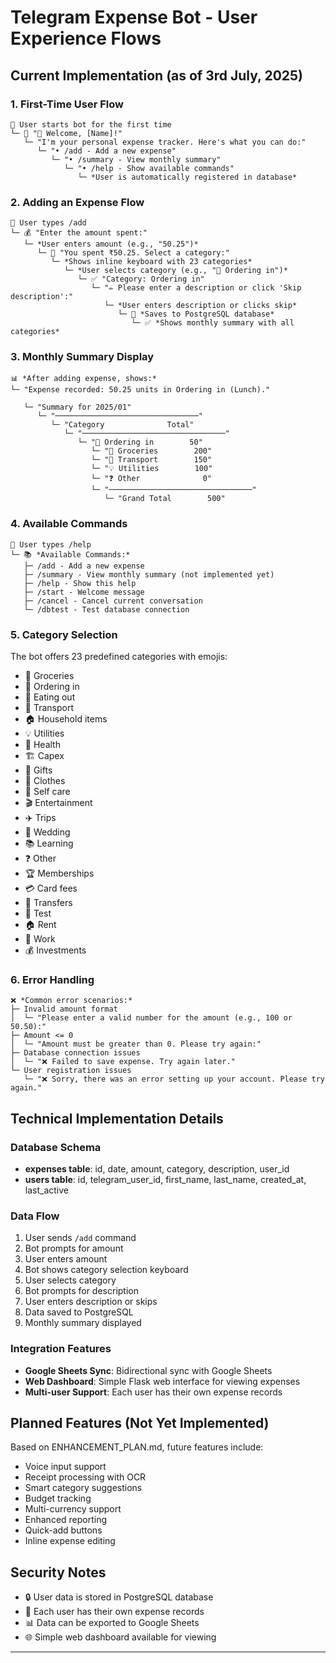 # Telegram Expense Bot - User Experience Flows

## Current Implementation (as of 3rd July, 2025)

### 1. First-Time User Flow

```
👤 User starts bot for the first time
└─ 🤖 "👋 Welcome, [Name]!"
   └─ "I'm your personal expense tracker. Here's what you can do:"
      └─ "• /add - Add a new expense"
         └─ "• /summary - View monthly summary"
            └─ "• /help - Show available commands"
               └─ *User is automatically registered in database*
```

### 2. Adding an Expense Flow

```
👤 User types /add
└─ 💰 "Enter the amount spent:"
   └─ *User enters amount (e.g., "50.25")*
      └─ 💸 "You spent ₹50.25. Select a category:"
         └─ *Shows inline keyboard with 23 categories*
            └─ *User selects category (e.g., "🍱 Ordering in")*
               └─ ✅ "Category: Ordering in"
                  └─ "✏️ Please enter a description or click 'Skip description':"
                     └─ *User enters description or clicks skip*
                        └─ 💾 *Saves to PostgreSQL database*
                           └─ ✅ *Shows monthly summary with all categories*
```

### 3. Monthly Summary Display

```
📊 *After adding expense, shows:*
└─ "Expense recorded: 50.25 units in Ordering in (Lunch)."

   └─ "Summary for 2025/01"
      └─ "────────────────────────────────"
         └─ "Category              Total"
            └─ "────────────────────────────────"
               └─ "🍱 Ordering in        50"
                  └─ "🛒 Groceries        200"
                  └─ "🚌 Transport        150"
                  └─ "💡 Utilities        100"
                  └─ "❓ Other              0"
                  └─ "────────────────────────────────"
                     └─ "Grand Total        500"
```

### 4. Available Commands

```
👤 User types /help
└─ 📚 *Available Commands:*
   ├─ /add - Add a new expense
   ├─ /summary - View monthly summary (not implemented yet)
   ├─ /help - Show this help
   ├─ /start - Welcome message
   ├─ /cancel - Cancel current conversation
   └─ /dbtest - Test database connection
```

### 5. Category Selection

The bot offers 23 predefined categories with emojis:
- 🛒 Groceries
- 🍱 Ordering in
- 🍴 Eating out
- 🚌 Transport
- 🏠 Household items
- 💡 Utilities
- 💊 Health
- 🏗️ Capex
- 🎁 Gifts
- 👗 Clothes
- 🛁 Self care
- 🎬 Entertainment
- ✈️ Trips
- 💍 Wedding
- 📚 Learning
- ❓ Other
- 🏆 Memberships
- 💳 Card fees
- 🔄 Transfers
- 🧪 Test
- 🏠 Rent
- 💼 Work
- 💰 Investments

### 6. Error Handling

```
❌ *Common error scenarios:*
├─ Invalid amount format
│  └─ "Please enter a valid number for the amount (e.g., 100 or 50.50):"
├─ Amount <= 0
│  └─ "Amount must be greater than 0. Please try again:"
├─ Database connection issues
│  └─ "❌ Failed to save expense. Try again later."
└─ User registration issues
   └─ "❌ Sorry, there was an error setting up your account. Please try again."
```

## Technical Implementation Details

### Database Schema
- **expenses table**: id, date, amount, category, description, user_id
- **users table**: id, telegram_user_id, first_name, last_name, created_at, last_active

### Data Flow
1. User sends `/add` command
2. Bot prompts for amount
3. User enters amount
4. Bot shows category selection keyboard
5. User selects category
6. Bot prompts for description
7. User enters description or skips
8. Data saved to PostgreSQL
9. Monthly summary displayed

### Integration Features
- **Google Sheets Sync**: Bidirectional sync with Google Sheets
- **Web Dashboard**: Simple Flask web interface for viewing expenses
- **Multi-user Support**: Each user has their own expense records

## Planned Features (Not Yet Implemented)

Based on ENHANCEMENT_PLAN.md, future features include:
- Voice input support
- Receipt processing with OCR
- Smart category suggestions
- Budget tracking
- Multi-currency support
- Enhanced reporting
- Quick-add buttons
- Inline expense editing

## Security Notes

- 🔒 User data is stored in PostgreSQL database
- 👤 Each user has their own expense records
- 📊 Data can be exported to Google Sheets
- 🌐 Simple web dashboard available for viewing

---